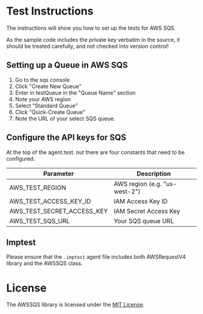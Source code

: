# Test Instructions

The instructions will show you how to set up the tests for AWS SQS.

As the sample code includes the private key verbatim in the source, it should be treated carefully, and not checked into version control!

## Setting up a Queue in AWS SQS

1. Go to the sqs console  
1. Click "Create New Queue"
1. Enter in testQueue in the "Queue Name" section
1. Note your AWS region
1. Select "Standard Queue"
1. Click "Quick-Create Queue"
1. Note the URL of your select SQS queue.

## Configure the API keys for SQS

At the top of the agent.test. nut there are four constants that need to be configured.

Parameter                   | Description
--------------------------- | -----------
AWS_TEST_REGION     		| AWS region (e.g. "us-west-2")
AWS_TEST_ACCESS_KEY_ID      | IAM Access Key ID
AWS_TEST_SECRET_ACCESS_KEY  | IAM Secret Access Key
AWS_TEST_SQS_URL			| Your SQS queue URL

## Imptest
 Please ensure that the `.imptest` agent file includes both AWSRequestV4 library and the AWSSQS class.

# License

 The AWSSQS library is licensed under the [MIT License](../LICENSE).
